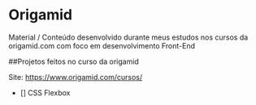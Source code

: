 # Origamid
Material / Conteúdo desenvolvido durante meus estudos nos cursos da origamid.com com foco em desenvolvimento Front-End

##Projetos feitos no curso da origamid

Site: https://www.origamid.com/cursos/

- [] CSS Flexbox
